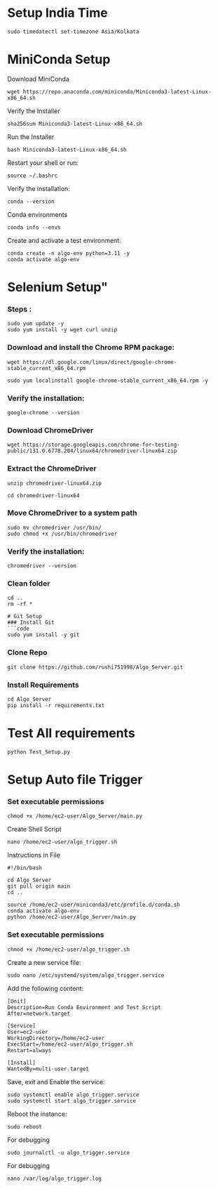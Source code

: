 # Setup India Time
```code
sudo timedatectl set-timezone Asia/Kolkata
```
# MiniConda Setup
Download MiniConda
```code
wget https://repo.anaconda.com/miniconda/Miniconda3-latest-Linux-x86_64.sh
```
Verify the Installer
```code
sha256sum Miniconda3-latest-Linux-x86_64.sh
```

Run the Installer
```code
bash Miniconda3-latest-Linux-x86_64.sh
```

Restart your shell or run:
```code
source ~/.bashrc
```

Verify the installation:
```code
conda --version
```

Conda environments
```code
conda info --envs
```

Create and activate a test environment:
```code
conda create -n algo-env python=3.11 -y
conda activate algo-env
```




# Selenium  Setup"

### Steps :

```code
sudo yum update -y
sudo yum install -y wget curl unzip
```

### Download and install the Chrome RPM package:
```code
wget https://dl.google.com/linux/direct/google-chrome-stable_current_x86_64.rpm

sudo yum localinstall google-chrome-stable_current_x86_64.rpm -y
```

### Verify the installation:
```code
google-chrome --version
```

### Download ChromeDriver

```code
wget https://storage.googleapis.com/chrome-for-testing-public/131.0.6778.204/linux64/chromedriver-linux64.zip
```


### Extract the ChromeDriver
```code
unzip chromedriver-linux64.zip

cd chromedriver-linux64
```

### Move ChromeDriver to a system path
```code
sudo mv chromedriver /usr/bin/
sudo chmod +x /usr/bin/chromedriver
```
### Verify the installation:
```code
chromedriver --version
```

### Clean folder
```code
cd ..
rm -rf *

# Git Setup
### Install Git
```code
sudo yum install -y git
```

### Clone Repo

```code
git clone https://github.com/rushi751998/Algo_Server.git
```

### Install Requirements
```code
cd Algo_Server
pip install -r requirements.txt
```

# Test All requirements
```code
python Test_Setup.py
```


# Setup Auto file Trigger


### Set executable permissions
```code
chmod +x /home/ec2-user/Algo_Server/main.py
```

Create Shell Script

```
nano /home/ec2-user/algo_trigger.sh
```

Instructions in File

```
#!/bin/bash

cd Algo_Server
git pull origin main
cd ..

source /home/ec2-user/miniconda3/etc/profile.d/conda.sh
conda activate algo-env
python /home/ec2-user/Algo_Server/main.py

```

### Set executable permissions
```code
chmod +x /home/ec2-user/algo_trigger.sh
```

Create a new service file:
```code
sudo nano /etc/systemd/system/algo_trigger.service
```

Add the following content:
```code
[Unit]
Description=Run Conda Environment and Test Script
After=network.target

[Service]
User=ec2-user
WorkingDirectory=/home/ec2-user
ExecStart=/home/ec2-user/algo_trigger.sh
Restart=always

[Install]
WantedBy=multi-user.target
```

Save, exit and Enable the service:
```code
sudo systemctl enable algo_trigger.service
sudo systemctl start algo_trigger.service
```

Reboot the instance:
```code
sudo reboot
```


For debugging
```code
sudo journalctl -u algo_trigger.service
```
For debugging
```code
nano /var/log/algo_trigger.log
```






